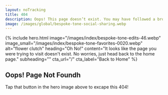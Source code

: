 ```yaml
---
layout: noTracking
title: 404
description: Oops! This page doesn’t exist. You may have followed a broken link or mistyped the URL. Let’s get you back on track to the right part of the site.
image: /images/global/bespoke-tone-social-sharing.webp
---
```

{% include hero.html
  image="/images/index/bespoke-tone-edits-46.webp"
  image_small="/images/index/bespoke-tone-favorites-0020.webp"
  alt="flower clutch"
  heading="Oh No!"
  content="It looks like the page you were trying to visit doesn't exist. No worries, just head back to the home page."
  subheading=""
  cta_url="/" 
  cta_label="Back to Home"
%}
<section class="section">
  <h2>Oops! Page Not Foundh</h2>
  <p>Tap that button in the hero image above to excape this 404!</p>
</section>